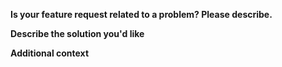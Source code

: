 **Is your feature request related to a problem? Please describe.**

**Describe the solution you'd like**

<!-- Here comes your feature -->
<!-- Mention the libraries or dependencies you are going to use -->
<!-- Files you are going to change -->

**Additional context**
